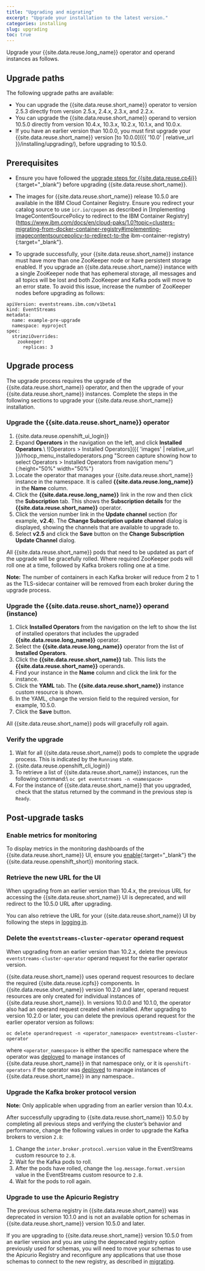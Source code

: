 ```yaml
---
title: "Upgrading and migrating"
excerpt: "Upgrade your installation to the latest version."
categories: installing
slug: upgrading
toc: true
---
```


Upgrade your {{site.data.reuse.long_name}} operator and operand instances as follows.

## Upgrade paths

The following upgrade paths are available:
- You can upgrade the {{site.data.reuse.short_name}} operator to version 2.5.3 directly from version 2.5.x, 2.4.x, 2.3.x, and 2.2.x.
- You can upgrade the {{site.data.reuse.short_name}} operand to version 10.5.0 directly from version 10.4.x, 10.3.x, 10.2.x, 10.1.x, and 10.0.x.
- If you have an earlier version than 10.0.0, you must first upgrade your {{site.data.reuse.short_name}} version [to 10.0.0]({{ '10.0' | relative_url }}/installing/upgrading/), before upgrading to 10.5.0.

## Prerequisites

- Ensure you have followed the [upgrade steps for {{site.data.reuse.cp4i}}](https://www.ibm.com/docs/en/cloud-paks/cp-integration/2021.4?topic=upgrading){:target="_blank"} before upgrading {{site.data.reuse.short_name}}.
- The images for {{site.data.reuse.short_name}} release 10.5.0 are available in the IBM Cloud Container Registry. Ensure you redirect your catalog source to use `icr.io/cpopen` as described in [Implementing ImageContentSourcePolicy to redirect to the IBM Container Registry](https://www.ibm.com/docs/en/cloud-paks/1.0?topic=clusters-migrating-from-docker-container-registry#implementing-imagecontentsourcepolicy-to-redirect-to-the ibm-container-registry){:target="_blank"}.


- To upgrade successfully, your {{site.data.reuse.short_name}} instance must have more than one ZooKeeper node or have persistent storage enabled. If you upgrade an {{site.data.reuse.short_name}} instance with a single ZooKeeper node that has ephemeral storage, all messages and all topics will be lost and both ZooKeeper and Kafka pods will move to an error state. To avoid this issue, increase the number of ZooKeeper nodes before upgrading as follows:

```
apiVersion: eventstreams.ibm.com/v1beta1
kind: EventStreams
metadata:
  name: example-pre-upgrade
  namespace: myproject
spec:
  strimziOverrides:
    zookeeper:
      replicas: 3
```

## Upgrade process

The upgrade process requires the upgrade of the {{site.data.reuse.short_name}} operator, and then the upgrade of your {{site.data.reuse.short_name}} instances. Complete the steps in the following sections to upgrade your {{site.data.reuse.short_name}} installation.

### Upgrade the {{site.data.reuse.short_name}} operator

1. {{site.data.reuse.openshift_ui_login}}
2. Expand **Operators** in the navigation on the left, and click **Installed Operators**.\\
   ![Operators > Installed Operators]({{ 'images' | relative_url }}/rhocp_menu_installedoperators.png "Screen capture showing how to select Operators > Installed Operators from navigation menu"){:height="50%" width="50%"}
3. Locate the operator that manages your {{site.data.reuse.short_name}} instance in the namespace. It is called **{{site.data.reuse.long_name}}** in the **Name** column.
4. Click the **{{site.data.reuse.long_name}}** link in the row and then click the **Subscription** tab. This shows the **Subscription details** for the **{{site.data.reuse.short_name}}** operator.
5. Click the version number link in the **Update channel** section (for example, **v2.4**). The **Change Subscription update channel** dialog is displayed, showing the channels that are available to upgrade to.
6. Select **v2.5** and click the **Save** button on the **Change Subscription Update Channel** dialog.

All {{site.data.reuse.short_name}} pods that need to be updated as part of the upgrade will be gracefully rolled. Where required ZooKeeper pods will roll one at a time, followed by Kafka brokers rolling one at a time.

**Note:** The number of containers in each Kafka broker will reduce from 2 to 1 as the TLS-sidecar container will be removed from each broker during the upgrade process.

### Upgrade the {{site.data.reuse.short_name}} operand (instance)

1. Click **Installed Operators** from the navigation on the left to show the list of installed operators that includes the upgraded **{{site.data.reuse.long_name}}** operator.
2. Select the **{{site.data.reuse.long_name}}** operator from the list of **Installed Operators**.
3. Click the **{{site.data.reuse.short_name}}** tab. This lists the **{{site.data.reuse.short_name}}** operands.
4. Find your instance in the **Name** column and click the link for the instance.
5. Click the **YAML** tab. The **{{site.data.reuse.short_name}}** instance custom resource is shown.
6. In the YAML, change the version field to the required version, for example, 10.5.0.
7. Click the **Save** button.

All {{site.data.reuse.short_name}} pods will gracefully roll again.

### Verify the upgrade

1. Wait for all {{site.data.reuse.short_name}} pods to complete the upgrade process. This is indicated by the `Running` state.
2. {{site.data.reuse.openshift_cli_login}}
3. To retrieve a list of {{site.data.reuse.short_name}} instances, run the following command:\\
   `oc get eventstreams -n <namespace>`
4. For the instance of {{site.data.reuse.short_name}} that you upgraded, check that the status returned by the command in the previous step is `Ready`.

## Post-upgrade tasks

### Enable metrics for monitoring

To display metrics in the monitoring dashboards of the {{site.data.reuse.short_name}} UI, ensure you [enable](https://www.ibm.com/docs/en/cloud-paks/cp-integration/2021.4?topic=administration-enabling-openshift-container-platform-monitoring){:target="_blank"} the {{site.data.reuse.openshift_short}} monitoring stack.

### Retrieve the new URL for the UI

When upgrading from an earlier version than 10.4.x, the previous URL for accessing the {{site.data.reuse.short_name}} UI is deprecated, and will redirect to the 10.5.0 URL after upgrading.

You can also retrieve the URL for your {{site.data.reuse.short_name}} UI by following the steps in [logging in](../../getting-started/logging-in/).

### Delete the `eventstreams-cluster-operator` operand request

When upgrading from an earlier version than 10.2.x, delete the previous `eventstreams-cluster-operator` operand request for the earlier operator version.

{{site.data.reuse.short_name}} uses operand request resources to declare the required {{site.data.reuse.icpfs}} components. In {{site.data.reuse.short_name}} version 10.2.0 and later, operand request resources are only created for individual instances of {{site.data.reuse.short_name}}. In versions 10.0.0 and 10.1.0, the operator also had an operand request created when installed. After upgrading to version 10.2.0 or later, you can delete the previous operand request for the earlier operator version as follows:

```
oc delete operandrequest -n <operator_namespace> eventstreams-cluster-operator
```

where `<operator_namespace>` is either the specific namespace where the operator was [deployed](../installing/#install-the-event-streams-operator) to manage instances of {{site.data.reuse.short_name}} in that namespace only, or it is `openshift-operators` if the operator was [deployed](../installing/#install-the-event-streams-operator) to manage instances of {{site.data.reuse.short_name}} in any namespace..

### Upgrade the Kafka broker protocol version

**Note:** Only applicable when upgrading from an earlier version than 10.4.x.

After successfully upgrading to {{site.data.reuse.short_name}} 10.5.0 by completing all previous steps and verifying the cluster’s behavior and performance, change the following values in order to upgrade the Kafka brokers to version `2.8`:

1. Change the `inter.broker.protocol.version` value in the EventStreams custom resource to `2.8`.
1. Wait for the Kafka pods to roll.
1. After the pods have rolled, change the `log.message.format.version` value in the EventStreams custom resource to `2.8`.
1. Wait for the pods to roll again.

### Upgrade to use the Apicurio Registry

The previous schema registry in {{site.data.reuse.short_name}} was deprecated in version 10.1.0 and is not an available option for schemas in {{site.data.reuse.short_name}} version 10.5.0 and later.

If you are upgrading to {{site.data.reuse.short_name}} version 10.5.0 from an earlier version and you are using the deprecated registry option previously used for schemas, you will need to move your schemas to use the Apicurio Registry and reconfigure any applications that use those schemas to connect to the new registry, as described in [migrating](../migrating-to-apicurio/).
